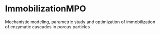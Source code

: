 # ImmobilizationMPO
Mechanistic modeling, parametric study and optimization of immobilization of enzymatic cascades in porous particles
